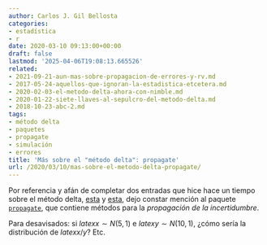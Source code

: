 ```yaml
---
author: Carlos J. Gil Bellosta
categories:
- estadística
- r
date: 2020-03-10 09:13:00+00:00
draft: false
lastmod: '2025-04-06T19:08:13.665526'
related:
- 2021-09-21-aun-mas-sobre-propagacion-de-errores-y-rv.md
- 2017-05-24-aquellos-que-ignoran-la-estadistica-etcetera.md
- 2020-02-03-el-metodo-delta-ahora-con-nimble.md
- 2020-01-22-siete-llaves-al-sepulcro-del-metodo-delta.md
- 2018-10-23-abc-2.md
tags:
- método delta
- paquetes
- propagate
- simulación
- errores
title: 'Más sobre el "método delta": propagate'
url: /2020/03/10/mas-sobre-el-metodo-delta-propagate/
---
```


Por referencia y afán de completar dos entradas que hice hace un tiempo sobre el método delta, [esta](https://datanalytics.com/2020/01/22/siete-llaves-al-sepulcro-del-metodo-delta/) y [esta](https://datanalytics.com/2020/02/03/el-metodo-delta-ahora-con-nimble/), dejo constar mención al paquete [`propagate`](https://CRAN.R-project.org/package=propagate), que contiene métodos para la _propagación de la incertidumbre_.

Para desavisados: si $latex x \sim N(5,1)$ e $latex y \sim N(10,1)$, ¿cómo sería la distribución de $latex x/y$? Etc.